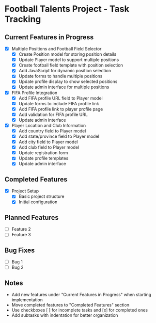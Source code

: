 # Football Talents Project - Task Tracking

## Current Features in Progress
- [x] Multiple Positions and Football Field Selector
  - [x] Create Position model for storing position details
  - [x] Update Player model to support multiple positions
  - [x] Create football field template with position selection
  - [x] Add JavaScript for dynamic position selection
  - [x] Update forms to handle multiple positions
  - [x] Update profile display to show selected positions
  - [x] Update admin interface for multiple positions

- [x] FIFA Profile Integration
  - [x] Add FIFA profile URL field to Player model
  - [x] Update forms to include FIFA profile link
  - [x] Add FIFA profile link to player profile page
  - [x] Add validation for FIFA profile URL
  - [x] Update admin interface

- [x] Player Location and Club Information
  - [x] Add country field to Player model
  - [x] Add state/province field to Player model
  - [x] Add city field to Player model
  - [x] Add club field to Player model
  - [x] Update registration form
  - [x] Update profile templates
  - [x] Update admin interface

## Completed Features
- [x] Project Setup
  - [x] Basic project structure
  - [x] Initial configuration

## Planned Features
- [ ] Feature 2
- [ ] Feature 3

## Bug Fixes
- [ ] Bug 1
- [ ] Bug 2

## Notes
- Add new features under "Current Features in Progress" when starting implementation
- Move completed features to "Completed Features" section
- Use checkboxes [ ] for incomplete tasks and [x] for completed ones
- Add subtasks with indentation for better organization
